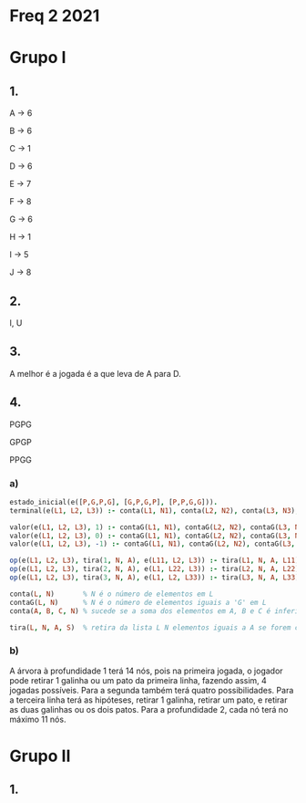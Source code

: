 # Freq 2 2021

# Grupo I
## 1.
A -> 6

B -> 6

C -> 1

D -> 6

E -> 7

F -> 8

G -> 6

H -> 1

I -> 5

J -> 8

## 2.
I, U

## 3.
A melhor é a jogada é a que leva de A para D.

## 4.

PGPG

GPGP

PPGG

### a)
```prolog
estado_inicial(e([P,G,P,G], [G,P,G,P], [P,P,G,G])).
terminal(e(L1, L2, L3)) :- conta(L1, N1), conta(L2, N2), conta(L3, N3), N is N1+N2+N3, N=6.

valor(e(L1, L2, L3), 1) :- contaG(L1, N1), contaG(L2, N2), contaG(L3, N3), N is N1+N2+N3, N>3.
valor(e(L1, L2, L3), 0) :- contaG(L1, N1), contaG(L2, N2), contaG(L3, N3), N is N1+N2+N3, N=3.
valor(e(L1, L2, L3), -1) :- contaG(L1, N1), contaG(L2, N2), contaG(L3, N3), N is N1+N2+N3, N<3.

op(e(L1, L2, L3), tira(1, N, A), e(L11, L2, L3)) :- tira(L1, N, A, L11), conta(L11, L2, L3, 6).
op(e(L1, L2, L3), tira(2, N, A), e(L1, L22, L3)) :- tira(L2, N, A, L22), conta(L1, L22, L3, 6).
op(e(L1, L2, L3), tira(3, N, A), e(L1, L2, L33)) :- tira(L3, N, A, L33), conta(L1, L2, L33, 6).

conta(L, N)       % N é o número de elementos em L
contaG(L, N)      % N é o número de elementos iguais a 'G' em L
conta(A, B, C, N) % sucede se a soma dos elementos em A, B e C é inferior ou igual a 6

tira(L, N, A, S)  % retira da lista L N elementos iguais a A se forem consecutivos. N é >= 1 <= 4
```

### b)
A árvora à profundidade 1 terá 14 nós, pois na primeira jogada, o jogador pode retirar 1 galinha ou um pato da primeira linha, fazendo assim, 4 jogadas possíveis. Para a segunda também terá quatro possibilidades. Para a terceira linha terá as hipóteses, retirar 1 galinha, retirar um pato, e retirar as duas galinhas ou os dois patos. Para a profundidade 2, cada nó terá no máximo 11 nós.

# Grupo II
## 1.
